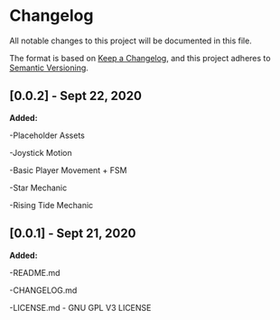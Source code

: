 # Changelog
All notable changes to this project will be documented in this file.

The format is based on [Keep a Changelog](https://keepachangelog.com/en/1.0.0/),
and this project adheres to [Semantic Versioning](https://semver.org/spec/v2.0.0.html).


[0.0.2] - Sept 22, 2020
---

**Added:**

-Placeholder Assets 

-Joystick Motion

-Basic Player Movement + FSM

-Star Mechanic

-Rising Tide Mechanic


[0.0.1] - Sept 21, 2020
---

**Added:**

-README.md

-CHANGELOG.md

-LICENSE.md - GNU GPL V3 LICENSE

